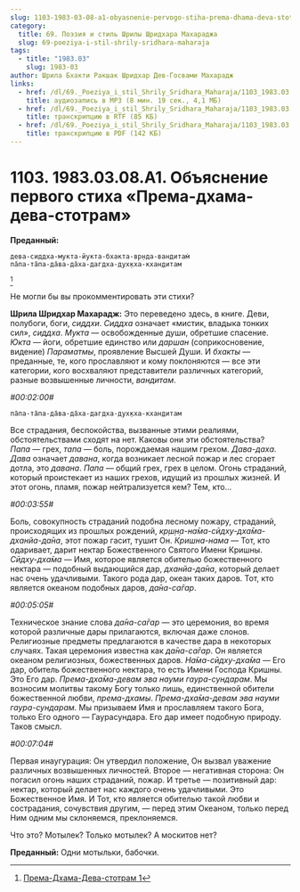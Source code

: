 ```yaml
---
slug: 1103-1983-03-08-a1-obyasnenie-pervogo-stiha-prema-dhama-deva-stotram
category:
  title: 69. Поэзия и стиль Шрилы Шридхара Махараджа
  slug: 69-poeziya-i-stil-shrily-sridhara-maharaja
tags:
  - title: "1983.03"
    slug: 1983-03
author: Шрила Бхакти Ракшак Шридхар Дев-Госвами Махарадж
links:
  - href: /dl/69._Poeziya_i_stil_Shrily_Sridhara_Maharaja/1103_1983.03.08.A1_SridharMj_Obyasneniye_pervogo_stiha_Prema-dhama-deva-stotram.mp3
    title: аудиозапись в MP3 (8 мин. 19 сек., 4,1 МБ)
  - href: /dl/69._Poeziya_i_stil_Shrily_Sridhara_Maharaja/1103_1983.03.08.A1_SridharMj_Obyasneniye_pervogo_stiha_Prema-dhama-deva-stotram.rtf
    title: транскрипцию в RTF (85 КБ)
  - href: /dl/69._Poeziya_i_stil_Shrily_Sridhara_Maharaja/1103_1983.03.08.A1_SridharMj_Obyasneniye_pervogo_stiha_Prema-dhama-deva-stotram.pdf
    title: транскрипцию в PDF (142 КБ)
---
```


# 1103. 1983.03.08.A1. Объяснение первого стиха «Према-дхама-дева-стотрам»

**Преданный:**

    дева-сиддха-мукта-йукта-бхакта-вр̣нда-вандитам̇
    па̄па-та̄па-да̄ва-да̄ха-дагдха-дух̣кха-кхан̣дитам
[^_ftn1]

Не могли бы вы прокомментировать эти стихи?

**Шрила Шридхар Махарадж:** Это переведено здесь, в книге. Деви, полубоги, боги, *сиддхи*. *Сиддха* означает «мистик, владыка тонких сил», *сиддха*. *Мукта* — освобожденные души, обретшие спасение. *Юкта* — йоги, обретшие единство или *даршан* (соприкосновение, видение) *Параматмы*, проявление Высшей Души. И *бхакты* — преданные, те, кого прославляют и кому поклоняются — все эти категории, кого восхваляют представители различных категорий, разные возвышенные личности, *вандитам*.

*#00:02:00#*

    па̄па-та̄па-да̄ва-да̄ха-дагдха-дух̣кха-кхан̣дитам

Все страдания, беспокойства, вызванные этими реалиями, обстоятельствами сходят на нет. Каковы они эти обстоятельства? *Папа* — грех, *тапа* — боль, порождаемая нашим грехом. *Дава-даха*. *Дава* означает *давана*, когда возникает лесной пожар и лес сгорает дотла, это *давана*. *Папа* — общий грех, грех в целом. Огонь страданий, который проистекает из наших грехов, идущий из прошлых жизней. И этот огонь, пламя, пожар нейтрализуется кем? Тем, кто…

*#00:03:55#*

Боль, совокупность страданий подобна лесному пожару, страданий, происходящих из прошлых рождений, *кр̣ш̣н̣а-на̄ма-сӣдху-дха̄ма-дханйа-да̄на*, этот пожар гасит, тушит Он. *Кришна-нама* — Тот, кто одаривает, дарит нектар Божественного Святого Имени Кришны. *Сӣдху-дха̄ма* — Имя, которое является обителью божественного нектара — подобный выдающийся дар, *дханйа-да̄на*, который делает нас очень удачливыми. Такого рода дар, океан таких даров. Тот, кто является океаном подобных даров, *да̄на-са̄гар*.

*#00:05:05#*

Техническое знание слова *да̄на-са̄гар* — это церемония, во время которой различные дары прилагаются, включая даже слонов. Религиозные предметы предлагаются в качестве дара в некоторых случаях. Такая церемония известна как *да̄на-са̄гар*. Он является океаном религиозных, божественных даров. *На̄ма-сӣдху-дха̄ма* — Его дар, обитель божественного нектара, то есть Имени Господа Кришны. Это Его дар. *Према-дха̄ма-девам эва науми гаура-сундарам*. Мы возносим молитвы такому Богу только лишь, единственной обители божественной любви, *према-дхамы*. *Према-дха̄ма-девам эва науми гаура-сундарам*. Мы призываем Имя и прославляем такого Бога, только Его одного — Гаурасундара. Его дар имеет подобную природу. Таков смысл.

*#00:07:04#*

Первая инаугурация: Он утвердил положение, Он вызвал уважение различных возвышенных личностей. Второе — негативная сторона: Он погасил огонь наших страданий, пожар. И третье — позитивный дар: нектар, который делает нас каждого очень удачливыми. Это Божественное Имя. И Тот, кто является обителью такой любви и сострадания, сочувствия другим, — перед этим Океаном, только перед Ним одним мы склоняемся, преклоняемся.

Что это? Мотылек? Только мотылек? А москитов нет?

**Преданный:** Одни мотыльки, бабочки.



[^_ftn1]: [Према-Дхама-Дева-стотрам 1](../notes/prema-dhama-deva-stotram/prema-dhama-deva-stotram-1.md)
